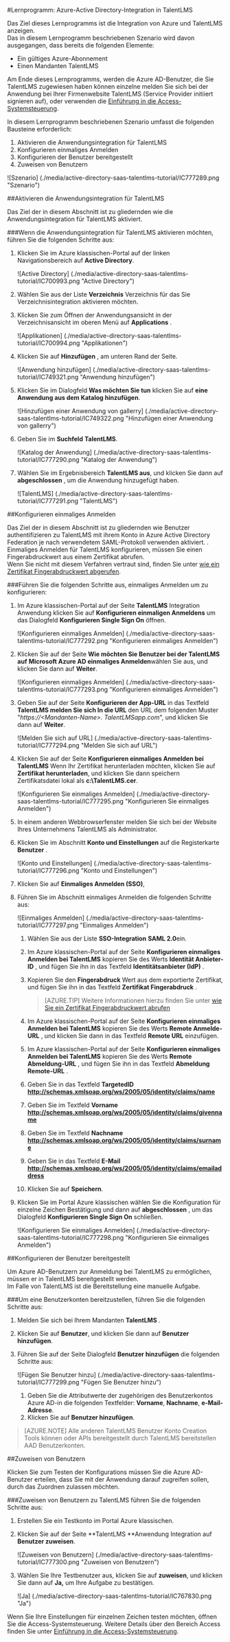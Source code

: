<properties 
    pageTitle="Lernprogramm: Azure-Active Directory-Integration in TalentLMS | Microsoft Azure" 
    description="Informationen Sie zur Verwendung von TalentLMS mit Azure Active Directory einmaliges Anmelden, automatisierte Bereitstellung und mehr aktivieren!" 
    services="active-directory" 
    authors="jeevansd"  
    documentationCenter="na" 
    manager="femila"/>
<tags 
    ms.service="active-directory" 
    ms.devlang="na" 
    ms.topic="article" 
    ms.tgt_pltfrm="na" 
    ms.workload="identity" 
    ms.date="09/11/2016" 
    ms.author="jeedes" />

#<a name="tutorial-azure-active-directory-integration-with-talentlms"></a>Lernprogramm: Azure-Active Directory-Integration in TalentLMS
  
Das Ziel dieses Lernprogramms ist die Integration von Azure und TalentLMS anzeigen.  
Das in diesem Lernprogramm beschriebenen Szenario wird davon ausgegangen, dass bereits die folgenden Elemente:

-   Ein gültiges Azure-Abonnement
-   Einen Mandanten TalentLMS
  
Am Ende dieses Lernprogramms, werden die Azure AD-Benutzer, die Sie TalentLMS zugewiesen haben können einzelne melden Sie sich bei der Anwendung bei Ihrer Firmenwebsite TalentLMS (Service Provider initiiert signieren auf), oder verwenden die [Einführung in die Access-Systemsteuerung](active-directory-saas-access-panel-introduction.md).
  
In diesem Lernprogramm beschriebenen Szenario umfasst die folgenden Bausteine erforderlich:

1.  Aktivieren die Anwendungsintegration für TalentLMS
2.  Konfigurieren einmaliges Anmelden
3.  Konfigurieren der Benutzer bereitgestellt
4.  Zuweisen von Benutzern

![Szenario] (./media/active-directory-saas-talentlms-tutorial/IC777289.png "Szenario")

##<a name="enabling-the-application-integration-for-talentlms"></a>Aktivieren die Anwendungsintegration für TalentLMS
  
Das Ziel der in diesem Abschnitt ist zu gliedernden wie die Anwendungsintegration für TalentLMS aktiviert.

###<a name="to-enable-the-application-integration-for-talentlms-perform-the-following-steps"></a>Wenn die Anwendungsintegration für TalentLMS aktivieren möchten, führen Sie die folgenden Schritte aus:

1.  Klicken Sie im Azure klassischen-Portal auf der linken Navigationsbereich auf **Active Directory**.

    ![Active Directory] (./media/active-directory-saas-talentlms-tutorial/IC700993.png "Active Directory")

2.  Wählen Sie aus der Liste **Verzeichnis** Verzeichnis für das Sie Verzeichnisintegration aktivieren möchten.

3.  Klicken Sie zum Öffnen der Anwendungsansicht in der Verzeichnisansicht im oberen Menü auf **Applications** .

    ![Applikationen] (./media/active-directory-saas-talentlms-tutorial/IC700994.png "Applikationen")

4.  Klicken Sie auf **Hinzufügen** , am unteren Rand der Seite.

    ![Anwendung hinzufügen] (./media/active-directory-saas-talentlms-tutorial/IC749321.png "Anwendung hinzufügen")

5.  Klicken Sie im Dialogfeld **Was möchten Sie tun** klicken Sie auf **eine Anwendung aus dem Katalog hinzufügen**.

    ![Hinzufügen einer Anwendung von gallerry] (./media/active-directory-saas-talentlms-tutorial/IC749322.png "Hinzufügen einer Anwendung von gallerry")

6.  Geben Sie im **Suchfeld** **TalentLMS**.

    ![Katalog der Anwendung] (./media/active-directory-saas-talentlms-tutorial/IC777290.png "Katalog der Anwendung")

7.  Wählen Sie im Ergebnisbereich **TalentLMS aus**, und klicken Sie dann auf **abgeschlossen** , um die Anwendung hinzugefügt haben.

    ![TalentLMS] (./media/active-directory-saas-talentlms-tutorial/IC777291.png "TalentLMS")

##<a name="configuring-single-sign-on"></a>Konfigurieren einmaliges Anmelden
  
Das Ziel der in diesem Abschnitt ist zu gliedernden wie Benutzer authentifizieren zu TalentLMS mit ihrem Konto in Azure Active Directory Federation je nach verwendetem SAML-Protokoll verwenden aktiviert. .  
Einmaliges Anmelden für TalentLMS konfigurieren, müssen Sie einen Fingerabdruckwert aus einem Zertifikat abrufen.  
Wenn Sie nicht mit diesem Verfahren vertraut sind, finden Sie unter [wie ein Zertifikat Fingerabdruckwert abgerufen](http://youtu.be/YKQF266SAxI).

###<a name="to-configure-single-sign-on-perform-the-following-steps"></a>Führen Sie die folgenden Schritte aus, einmaliges Anmelden um zu konfigurieren:

1.  Im Azure klassischen-Portal auf der Seite **TalentLMS** Integration Anwendung klicken Sie auf **Konfigurieren einmaligen Anmeldens** um das Dialogfeld **Konfigurieren Single Sign On** öffnen.

    ![Konfigurieren einmaliges Anmelden] (./media/active-directory-saas-talentlms-tutorial/IC777292.png "Konfigurieren einmaliges Anmelden")

2.  Klicken Sie auf der Seite **Wie möchten Sie Benutzer bei der TalentLMS auf** **Microsoft Azure AD einmaliges Anmelden**wählen Sie aus, und klicken Sie dann auf **Weiter**.

    ![Konfigurieren einmaliges Anmelden] (./media/active-directory-saas-talentlms-tutorial/IC777293.png "Konfigurieren einmaliges Anmelden")

3.  Geben Sie auf der Seite **Konfigurieren der App-URL** in das Textfeld **TalentLMS melden Sie sich In die URL** den URL dem folgenden Muster "*https://\<Mandanten-Name\>. TalentLMSapp.com*", und klicken Sie dann auf **Weiter**.

    ![Melden Sie sich auf URL] (./media/active-directory-saas-talentlms-tutorial/IC777294.png "Melden Sie sich auf URL")

4.  Klicken Sie auf der Seite **Konfigurieren einmaliges Anmelden bei TalentLMS** Wenn Ihr Zertifikat herunterladen möchten, klicken Sie auf **Zertifikat herunterladen**, und klicken Sie dann speichern Zertifikatsdatei lokal als **c:\\TalentLMS.cer**.

    ![Konfigurieren Sie einmaliges Anmelden] (./media/active-directory-saas-talentlms-tutorial/IC777295.png "Konfigurieren Sie einmaliges Anmelden")

5.  In einem anderen Webbrowserfenster melden Sie sich bei der Website Ihres Unternehmens TalentLMS als Administrator.

6.  Klicken Sie im Abschnitt **Konto und Einstellungen** auf die Registerkarte **Benutzer** .

    ![Konto und Einstellungen] (./media/active-directory-saas-talentlms-tutorial/IC777296.png "Konto und Einstellungen")

7.  Klicken Sie auf **Einmaliges Anmelden (SSO)**,

8.  Führen Sie im Abschnitt einmaliges Anmelden die folgenden Schritte aus:

    ![Einmaliges Anmelden] (./media/active-directory-saas-talentlms-tutorial/IC777297.png "Einmaliges Anmelden")

    1.  Wählen Sie aus der Liste **SSO-Integration** **SAML 2.0**ein.
    2.  Im Azure klassischen-Portal auf der Seite **Konfigurieren einmaliges Anmelden bei TalentLMS** kopieren Sie des Werts **Identität Anbieter-ID** , und fügen Sie ihn in das Textfeld **Identitätsanbieter (IdP)** .
    3.  Kopieren Sie den **Fingerabdruck** Wert aus dem exportierte Zertifikat, und fügen Sie ihn in das Textfeld **Zertifikat Fingerabdruck** .

        >[AZURE.TIP] Weitere Informationen hierzu finden Sie unter [wie Sie ein Zertifikat Fingerabdruckwert abrufen](http://youtu.be/YKQF266SAxI)

    4.  Im Azure klassischen-Portal auf der Seite **Konfigurieren einmaliges Anmelden bei TalentLMS** kopieren Sie des Werts **Remote Anmelde-URL** , und klicken Sie dann in das Textfeld **Remote URL** einzufügen.
    5.  Im Azure klassischen-Portal auf der Seite **Konfigurieren einmaliges Anmelden bei TalentLMS** kopieren Sie des Werts **Remote Abmeldung-URL** , und fügen Sie ihn in das Textfeld **Abmeldung Remote-URL** .
    6.  Geben Sie in das Textfeld **TargetedID** **http://schemas.xmlsoap.org/ws/2005/05/identity/claims/name**
    7.  Geben Sie im Textfeld **Vorname** **http://schemas.xmlsoap.org/ws/2005/05/identity/claims/givenname**
    8.  Geben Sie im Textfeld **Nachname** **http://schemas.xmlsoap.org/ws/2005/05/identity/claims/surname**
    9.  Geben Sie in das Textfeld **E-Mail** **http://schemas.xmlsoap.org/ws/2005/05/identity/claims/emailaddress**
    10. Klicken Sie auf **Speichern**.

9.  Klicken Sie im Portal Azure klassischen wählen Sie die Konfiguration für einzelne Zeichen Bestätigung und dann auf **abgeschlossen** , um das Dialogfeld **Konfigurieren Single Sign On** schließen.

    ![Konfigurieren Sie einmaliges Anmelden] (./media/active-directory-saas-talentlms-tutorial/IC777298.png "Konfigurieren Sie einmaliges Anmelden")

##<a name="configuring-user-provisioning"></a>Konfigurieren der Benutzer bereitgestellt
  
Um Azure AD-Benutzern zur Anmeldung bei TalentLMS zu ermöglichen, müssen er in TalentLMS bereitgestellt werden.  
Im Falle von TalentLMS ist die Bereitstellung eine manuelle Aufgabe.

###<a name="to-provision-a-user-accounts-perform-the-following-steps"></a>Um eine Benutzerkonten bereitzustellen, führen Sie die folgenden Schritte aus:

1.  Melden Sie sich bei Ihrem Mandanten **TalentLMS** .

2.  Klicken Sie auf **Benutzer**, und klicken Sie dann auf **Benutzer hinzufügen**.

3.  Führen Sie auf der Seite Dialogfeld **Benutzer hinzufügen** die folgenden Schritte aus:

    ![Fügen Sie Benutzer hinzu] (./media/active-directory-saas-talentlms-tutorial/IC777299.png "Fügen Sie Benutzer hinzu")

    1.  Geben Sie die Attributwerte der zugehörigen des Benutzerkontos Azure AD-in die folgenden Textfelder: **Vorname**, **Nachname**, **e-Mail-Adresse**.
    2.  Klicken Sie auf **Benutzer hinzufügen**.

>[AZURE.NOTE] Alle anderen TalentLMS Benutzer Konto Creation Tools können oder APIs bereitgestellt durch TalentLMS bereitstellen AAD Benutzerkonten.

##<a name="assigning-users"></a>Zuweisen von Benutzern
  
Klicken Sie zum Testen der Konfigurations müssen Sie die Azure AD-Benutzer erteilen, dass Sie mit der Anwendung darauf zugreifen sollen, durch das Zuordnen zulassen möchten.

###<a name="to-assign-users-to-talentlms-perform-the-following-steps"></a>Zuweisen von Benutzern zu TalentLMS führen Sie die folgenden Schritte aus:

1.  Erstellen Sie ein Testkonto im Portal Azure klassischen.

2.  Klicken Sie auf der Seite **TalentLMS **Anwendung Integration auf **Benutzer zuweisen**.

    ![Zuweisen von Benutzern] (./media/active-directory-saas-talentlms-tutorial/IC777300.png "Zuweisen von Benutzern")

3.  Wählen Sie Ihre Testbenutzer aus, klicken Sie auf **zuweisen**, und klicken Sie dann auf **Ja,** um Ihre Aufgabe zu bestätigen.

    ![Ja] (./media/active-directory-saas-talentlms-tutorial/IC767830.png "Ja")
  
Wenn Sie Ihre Einstellungen für einzelnen Zeichen testen möchten, öffnen Sie die Access-Systemsteuerung. Weitere Details über den Bereich Access finden Sie unter [Einführung in die Access-Systemsteuerung](active-directory-saas-access-panel-introduction.md).